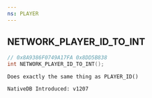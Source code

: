 ```yaml
---
ns: PLAYER
---
```

## NETWORK_PLAYER_ID_TO_INT

```c
// 0x8A9386F0749A17FA 0x8DD5B838
int NETWORK_PLAYER_ID_TO_INT();
```

```
Does exactly the same thing as PLAYER_ID()

NativeDB Introduced: v1207
```

